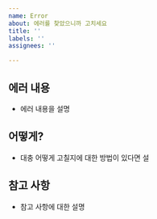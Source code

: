 ```yaml
---
name: Error
about: 에러를 찾았으니까 고치세요
title: ''
labels: ''
assignees: ''

---
```


## 에러 내용

- 에러 내용을 설명

## 어떻게?

- 대충 어떻게 고칠지에 대한 방법이 있다면 설

## 참고 사항

- 참고 사항에 대한 설명
